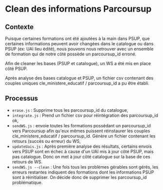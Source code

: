 # Clean des informations Parcoursup

## Contexte

Puisque certaines formations ont été ajoutées à la main dans PSUP, que certaines informations peuvent avoir changées dans le catalogue ou dans PSUP (ex: UAI lieu édité), nous pouvons nous retrouver avec un ensemble de formation qui de notre côté possède un parcoursup_id erroné.

Afin de cleaner les bases (PSUP et catalogue), un WS a été mis en place côté PSUP.

Après analyse des bases catalogue et PSUP, un fichier csv contenant des couples uniques cle_ministere_educatif / parcoursup_id a pu être établi.

## Processus

- `erase.js` : Supprime tous les parcoursup_id du catalogue,
- `integrate.js` : Prend un fichier csv pour réintégration des parcoursup_id ok,
- `sendWS.js` : envoie toutes les formations possédant un parcoursup_id vers Parcoursup afin qu'eux mêmes puissent réinstaurer les couples cle_ministere_educatif / parcoursup_id. Génère un fichier contenant les retours (succès ou erreur) du WS,
- `updateUais.js` : Après première analyse des résultats, certains envois vers PSUP sont en échec à cause d'un UAI mis à jour côté PSUP, mais pas catalogue. Donc on met à jour côté catalogue sur la base de ces retours de WS.
- `sendWS.js --clean` : Une fois tous les problèmes gérables sont gérés, les erreurs restantes indiquent des formations dont les informations PSUP sont à réinitialiser. On décide donc de supprimer les parcoursup_id problématique.
